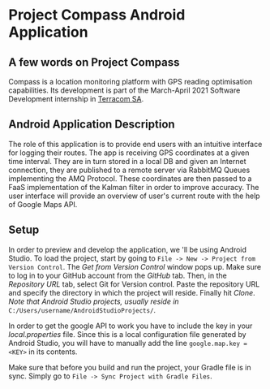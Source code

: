 # Project Compass Android Application

## A few words on Project Compass
Compass is a location monitoring platform with GPS reading optimisation capabilities.
Its development is part of the March-April 2021 Software Development internship in [Terracom SA](https://www.terracom.gr/).

## Android Application Description
The role of this application is to provide end users with an intuitive interface for logging their routes.
The app is receiving GPS coordinates at a given time interval. They are in turn stored in a local DB and given an Internet connection, they are published to a remote server via RabbitMQ Queues implementing the AMQ Protocol. These coordinates are then passed to a FaaS implementation of the Kalman filter in order to improve accuracy. The user interface will provide an overview of user's current route with the help of Google Maps API.

## Setup
In order to preview and develop the application, we 'll be using Android Studio.
To load the project, start by going to `File -> New -> Project from Version Control`. The *Get from Version Control* window pops up. Make sure to log in to your GitHub account from the *GitHub* tab. Then, in the *Repository URL* tab, select Git for Version control. Paste the repository URL and specify the directory in which the project will reside. Finally hit *Clone*.<br>
*Note that Android Studio projects, usually reside in* `C:/Users/username/AndroidStudioProjects/`.<br>

In order to get the google API to work you have to include the key in your *local.properties* file.
Since this is a local configuration file generated by Android Studio, you will have to manually add the line `google.map.key = <KEY>` in its contents.<br>

Make sure that before you build and run the project, your Gradle file is in sync. Simply go to `File -> Sync Project with Gradle Files`.
